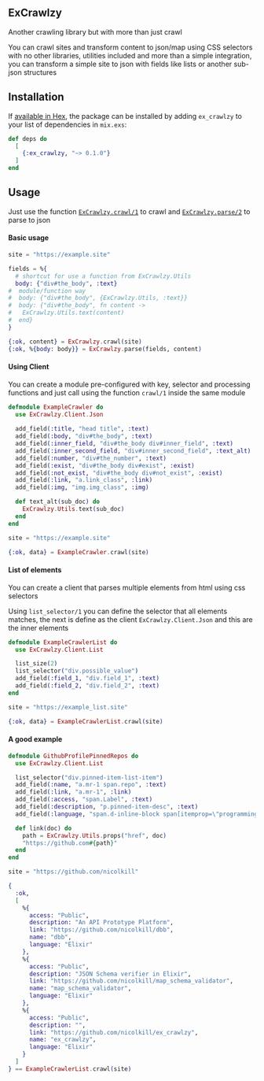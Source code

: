 ## ExCrawlzy

Another crawling library but with more than just crawl

You can crawl sites and transform content to json/map using CSS selectors with no other libraries, utilities included
and more than a simple integration, you can transform a simple site to json with fields like lists or another sub-json
structures

## Installation

If [available in Hex](https://hexdocs.pm/ex_crawlzy), the package can be installed
by adding `ex_crawlzy` to your list of dependencies in `mix.exs`:

```elixir
def deps do
  [
    {:ex_crawlzy, "~> 0.1.0"}
  ]
end
```

## Usage

Just use the function [`ExCrawlzy.crawl/1`](https://hexdocs.pm/ex_crawlzy/0.1.0/ExCrawlzy.html#crawl/1) to
crawl and [`ExCrawlzy.parse/2`](https://hexdocs.pm/ex_crawlzy/0.1.0/ExCrawlzy.html#parse/2) to parse to json

#### Basic usage

```elixir
site = "https://example.site"

fields = %{
  # shortcut for use a function from ExCrawlzy.Utils
  body: {"div#the_body", :text}
#  module/function way
#  body: {"div#the_body", {ExCrawlzy.Utils, :text}}
#  body: {"div#the_body", fn content -> 
#   ExCrawlzy.Utils.text(content)
#  end}
}

{:ok, content} = ExCrawlzy.crawl(site)
{:ok, %{body: body}} = ExCrawlzy.parse(fields, content)
```

#### Using Client

You can create a module pre-configured with key, selector and processing functions and just call using the function
`crawl/1` inside the same module

```elixir
defmodule ExampleCrawler do
  use ExCrawlzy.Client.Json
  
  add_field(:title, "head title", :text)
  add_field(:body, "div#the_body", :text)
  add_field(:inner_field, "div#the_body div#inner_field", :text)
  add_field(:inner_second_field, "div#inner_second_field", :text_alt)
  add_field(:number, "div#the_number", :text)
  add_field(:exist, "div#the_body div#exist", :exist)
  add_field(:not_exist, "div#the_body div#not_exist", :exist)
  add_field(:link, "a.link_class", :link)
  add_field(:img, "img.img_class", :img)

  def text_alt(sub_doc) do
    ExCrawlzy.Utils.text(sub_doc)
  end
end

site = "https://example.site"

{:ok, data} = ExampleCrawler.crawl(site)
```

#### List of elements

You can create a client that parses multiple elements from html using css selectors

Using `list_selector/1` you can define the selector that all elements matches, the next is define as the client 
`ExCrawlzy.Client.Json` and this are the inner elements

```elixir
defmodule ExampleCrawlerList do
  use ExCrawlzy.Client.List

  list_size(2)
  list_selector("div.possible_value")
  add_field(:field_1, "div.field_1", :text)
  add_field(:field_2, "div.field_2", :text)
end

site = "https://example_list.site"

{:ok, data} = ExampleCrawlerList.crawl(site)
```

#### A good example

```elixir
defmodule GithubProfilePinnedRepos do
  use ExCrawlzy.Client.List

  list_selector("div.pinned-item-list-item")
  add_field(:name, "a.mr-1 span.repo", :text)
  add_field(:link, "a.mr-1", :link)
  add_field(:access, "span.Label", :text)
  add_field(:description, "p.pinned-item-desc", :text)
  add_field(:language, "span.d-inline-block span[itemprop=\"programmingLanguage\"]", :text)

  def link(doc) do
    path = ExCrawlzy.Utils.props("href", doc)
    "https://github.com#{path}"
  end
end

site = "https://github.com/nicolkill"

{
  :ok, 
  [
    %{
      access: "Public",
      description: "An API Prototype Platform",
      link: "https://github.com/nicolkill/dbb",
      name: "dbb",
      language: "Elixir"
    },
    %{
      access: "Public",
      description: "JSON Schema verifier in Elixir",
      link: "https://github.com/nicolkill/map_schema_validator",
      name: "map_schema_validator",
      language: "Elixir"
    },
    %{
      access: "Public",
      description: "",
      link: "https://github.com/nicolkill/ex_crawlzy",
      name: "ex_crawlzy",
      language: "Elixir"
    }
  ]
} == ExampleCrawlerList.crawl(site)
```
